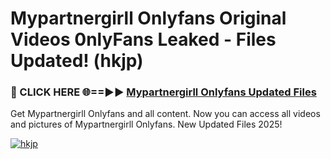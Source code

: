 # Mypartnergirll Onlyfans Original Videos 0nlyFans Leaked - Files Updated! (hkjp)

<h3>🔴 CLICK HERE 🌐==►► <a href="https://tinyurl.com/ehrbuxhb" rel="nofollow">Mypartnergirll Onlyfans Updated Files</a></h3>

Get Mypartnergirll Onlyfans and all content. Now you can access all videos and pictures of Mypartnergirll Onlyfans. New Updated Files 2025!

[![hkjp](https://i.imgur.com/lVYEuWS.gif)](https://tinyurl.com/ehrbuxhb)
